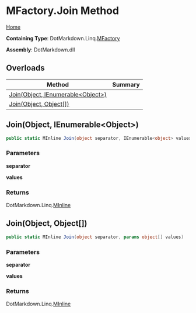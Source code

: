 # MFactory\.Join Method

[Home](../../../../README.md)

**Containing Type**: DotMarkdown\.Linq\.[MFactory](../README.md)

**Assembly**: DotMarkdown\.dll

## Overloads

| Method | Summary |
| ------ | ------- |
| [Join(Object, IEnumerable\<Object>)](#DotMarkdown_Linq_MFactory_Join_System_Object_System_Collections_Generic_IEnumerable_System_Object__) | |
| [Join(Object, Object\[\])](#DotMarkdown_Linq_MFactory_Join_System_Object_System_Object___) | |

## Join\(Object, IEnumerable\<Object>\) <a name="DotMarkdown_Linq_MFactory_Join_System_Object_System_Collections_Generic_IEnumerable_System_Object__"></a>

```csharp
public static MInline Join(object separator, IEnumerable<object> values)
```

### Parameters

**separator**

**values**

### Returns

DotMarkdown\.Linq\.[MInline](../../MInline/README.md)

## Join\(Object, Object\[\]\) <a name="DotMarkdown_Linq_MFactory_Join_System_Object_System_Object___"></a>

```csharp
public static MInline Join(object separator, params object[] values)
```

### Parameters

**separator**

**values**

### Returns

DotMarkdown\.Linq\.[MInline](../../MInline/README.md)

